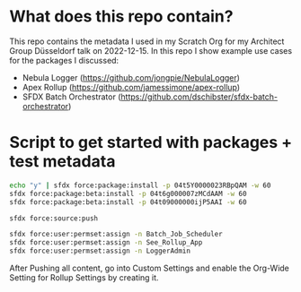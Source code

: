 # What does this repo contain?

This repo contains the metadata I used in my Scratch Org for my Architect Group Düsseldorf talk on 2022-12-15. In this repo I show example use cases for the packages I discussed:

* Nebula Logger (https://github.com/jongpie/NebulaLogger)
* Apex Rollup (https://github.com/jamessimone/apex-rollup)
* SFDX Batch Orchestrator (https://github.com/dschibster/sfdx-batch-orchestrator)

# Script to get started with packages + test metadata

```bash
echo "y" | sfdx force:package:install -p 04t5Y0000023RBpQAM -w 60
sfdx force:package:beta:install -p 04t6g000007zMCdAAM -w 60
sfdx force:package:beta:install -p 04t09000000ijP5AAI -w 60

sfdx force:source:push

sfdx force:user:permset:assign -n Batch_Job_Scheduler
sfdx force:user:permset:assign -n See_Rollup_App 
sfdx force:user:permset:assign -n LoggerAdmin
```

After Pushing all content, go into Custom Settings and enable the Org-Wide Setting for Rollup Settings by creating it. 
